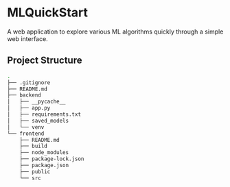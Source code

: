 # MLQuickStart
A web application to explore various ML algorithms quickly through a simple web interface.

## Project Structure
```bash
.
├── .gitignore
├── README.md
├── backend
│   ├── __pycache__
│   ├── app.py
│   ├── requirements.txt
│   ├── saved_models
│   └── venv
└── frontend
    ├── README.md
    ├── build
    ├── node_modules
    ├── package-lock.json
    ├── package.json
    ├── public
    └── src
```

